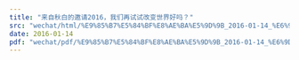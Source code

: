 ```yaml
---
title: "来自秋白的邀请2016，我们再试试改变世界好吗？"
src: "wechat/html/%E9%85%B7%E5%84%BF%E8%AE%BA%E5%9D%9B_2016-01-14_%E6%9D%A5%E8%87%AA%E7%A7%8B%E7%99%BD%E7%9A%84%E9%82%80%E8%AF%B72016%EF%BC%8C%E6%88%91%E4%BB%AC%E5%86%8D%E8%AF%95%E8%AF%95%E6%94%B9%E5%8F%98%E4%B8%96%E7%95%8C%E5%A5%BD%E5%90%97%EF%BC%9F.html"
date: 2016-01-14
pdf: "wechat/pdf/%E9%85%B7%E5%84%BF%E8%AE%BA%E5%9D%9B_2016-01-14_%E6%9D%A5%E8%87%AA%E7%A7%8B%E7%99%BD%E7%9A%84%E9%82%80%E8%AF%B72016%EF%BC%8C%E6%88%91%E4%BB%AC%E5%86%8D%E8%AF%95%E8%AF%95%E6%94%B9%E5%8F%98%E4%B8%96%E7%95%8C%E5%A5%BD%E5%90%97%EF%BC%9F.pdf"
---
```

